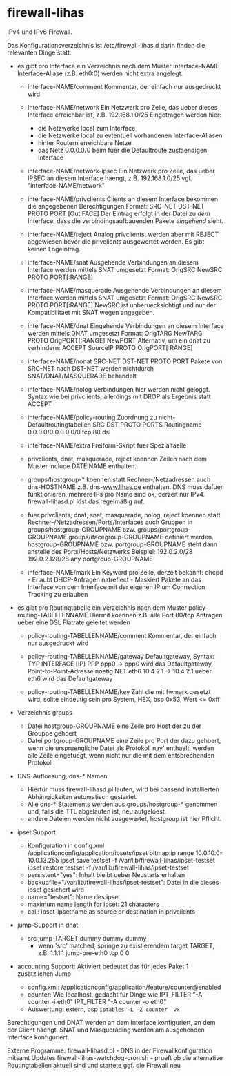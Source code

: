 # firewall-lihas
IPv4 und IPv6 Firewall.

Das Konfigurationsverzeichnis ist /etc/firewall-lihas.d
darin finden die relevanten Dinge statt.

- es gibt pro Interface ein Verzeichnis nach dem Muster
    interface-NAME
    Interface-Aliase (z.B. eth0:0) werden nicht extra angelegt.

  - interface-NAME/comment 
    Kommentar, der einfach nur ausgedruckt wird

  - interface-NAME/network 
    Ein Netzwerk pro Zeile, das ueber dieses Interface erreichbar ist, z.B. 192.168.1.0/25
    Eingetragen werden hier:
    - die Netzwerke local zum Interface 
    - die Netzwerke local zu evtentuell vorhandenen Interface-Aliasen
    - hinter Routern erreichbare Netze
    - das Netz 0.0.0.0/0 beim fuer die Defaultroute zustaendigen Interface

  - interface-NAME/network-ipsec
    Ein Netzwerk pro Zeile, das ueber IPSEC an diesem Interface haengt, z.B. 192.168.1.0/25
    vgl. "interface-NAME/network"

  - interface-NAME/privclients 
    Clients an diesem Interface bekommen die angegebenen Berechtigungen
    Format: SRC-NET DST-NET PROTO PORT [OutIFACE]
    Der Eintrag erfolgt in der Datei zu _dem_ Interface, dass die 
    verbindingsaufbauenden Pakete _eingehend_ sieht.

  - interface-NAME/reject 
    Analog privclients, werden aber mit REJECT abgewiesen bevor die privclients
    ausgewertet werden. Es gibt keinen Logeintrag.

  - interface-NAME/snat 
    Ausgehende Verbindungen an diesem Interface werden mittels SNAT umgesetzt
    Format: OrigSRC NewSRC PROTO PORT[:RANGE]

  - interface-NAME/masquerade 
    Ausgehende Verbindungen an diesem Interface werden mittels SNAT umgesetzt
    Format: OrigSRC NewSRC PROTO PORT[:RANGE]
      NewSRC ist unberuecksichtigt und nur der Kompatibilitaet mit SNAT wegen angegeben.

  - interface-NAME/dnat 
    Eingehende Verbindungen an diesem Interface werden mittels DNAT umgesetzt
    Format: OrigTARG NewTARG PROTO OrigPORT[:RANGE] NewPORT
    Alternativ, um ein dnat zu verhindern:
      ACCEPT SourceIP PROTO OrigPORT[:RANGE]

  - interface-NAME/nonat
      SRC-NET DST-NET PROTO PORT
    Pakete von SRC-NET nach DST-NET werden nichtdurch SNAT/DNAT/MASQUERADE behandelt

  - interface-NAME/nolog 
    Verbindungen hier werden nicht geloggt. Syntax wie bei privclients, allerdings mit DROP als Ergebnis statt ACCEPT

  - interface-NAME/policy-routing 
    Zuordnung zu nicht-Defaultroutingtabellen
    SRC             DST             PROTO   PORTS   Routingname
    0.0.0.0/0       0.0.0.0/0       tcp     80      dsl

  - interface-NAME/extra 
    Freiform-Skript fuer Spezialfaelle

  - privclients, dnat, masquerade, reject koennen Zeilen nach dem Muster
       include DATEINAME
    enthalten.

  - groups/hostgroup-* koennen statt Rechner-/Netzadressen auch
    dns-HOSTNAME
    z.B. dns-www.lihas.de enthalten.
    DNS muss dafuer funktionieren, mehrere IPs pro Name sind ok, derzeit nur IPv4.
    firewall-lihasd.pl löst das regelmäßig auf.

  - fuer privclients, dnat, snat, masquerade, nolog, reject koennen statt
    Rechner-/Netzadressen/Ports/Interfaces auch Gruppen in
    groups/hostgroup-GROUPNAME bzw.
    groups/portgroup-GROUPNAME
    groups/ifacegroup-GROUPNAME
    definiert werden. 
    hostgroup-GROUPNAME bzw. portgroup-GROUPNAME steht dann anstelle des Ports/Hosts/Netzwerks
    Beispiel:
      192.0.2.0/28 192.0.2.128/28 any portgroup-GROUPNAME

  - interface-NAME/mark
    Ein Keyword pro Zeile, derzeit bekannt:
      dhcpd      - Erlaubt DHCP-Anfragen
      natreflect - Maskiert Pakete an das Interface von dem Interface mit der eigenen IP um Connection Tracking zu erlauben

- es gibt pro Routingtabelle ein Verzeichnis nach dem Muster
    policy-routing-TABELLENNAME
    Hiermit koennen z.B. alle Port 80/tcp Anfragen ueber eine DSL Flatrate geleitet werden

  - policy-routing-TABELLENNAME/comment
    Kommentar, der einfach nur ausgedruckt wird

  - policy-routing-TABELLENNAME/gateway
    Defaultgateway, Syntax:
    TYP    INTERFACE [IP]
    PPP     ppp0
    -> ppp0 wird das Defaultgateway, Point-to-Point-Adresse noetig
    NET     eth6    10.4.2.1
    -> 10.4.2.1 ueber eth6 wird das Defaultgateway

  - policy-routing-TABELLENNAME/key
    Zahl die mit fwmark gesetzt wird, sollte eindeutig sein pro System, HEX, bsp 0x53, Wert <= 0xff

- Verzeichnis groups
  - Datei hostgroup-GROUPNAME
    eine Zeile pro Host der zu der Grouppe gehoert
  - Datei portgroup-GROUPNAME
    eine Zeile pro Port der dazu gehoert, wenn die urspruengliche Datei
    als Protokoll nay' enthaelt, werden alle Zeile eingefuegt, wenn
    nicht nur die mit dem entsprechenden Protokoll

- DNS-Aufloesung, dns-* Namen
  - Hierfür muss firewall-lihasd.pl laufen, wird bei passend installierten Abhängigkeiten automatisch gestartet.
  - Alle dns-* Statements werden aus groups/hostgroup-* genommen und, falls die TTL abgelaufen ist, neu aufgeloest.
  - andere Dateien werden nicht ausgewertet, hostgroup ist hier Pflicht.

- ipset Support
  - Konfiguration in config.xml
  /applicationconfig/application/ipsets/ipset
    <ipset name="testset" persistent="yes" backupfile="/var/lib/firewall-lihas/ipset-testset">
      <create>bitmap:ip range 10.0.10.0-10.0.13.255</create>
      <dump>ipset save testset -f /var/lib/firewall-lihas/ipset-testset</dump>
      <restore>ipset restore testset -f /var/lib/firewall-lihas/ipset-testset</restore>
    </ipset>
  - persistent="yes": Inhalt bleibt ueber Neustarts erhalten
  - backupfile="/var/lib/firewall-lihas/ipset-testset": Datei in die dieses ipset gesichert wird
  - name="testset": Name des ipset
  - maximum name length for ipset: 21 characters
  - call: ipset-ipsetname as source or destination in privclients

- jump-Support in dnat:
  - src jump-TARGET dummy dummy dummy
    - wenn 'src' matched, springe zu existierendem target TARGET, z.B. 
    1.1.1.1 jump-pre-eth0 tcp 0 0

- accounting Support:
  Aktiviert bedeutet das für jedes Paket 1 zusätzlichen Jump
  - config.xml: /applicationconfig/application/feature/counter@enabled
  - counter: Wie localhost, gedacht für Dinge wie
    IPT_FILTER "-A counter -i eth0"
    IPT_FILTER "-A counter -o eth0"
  - Auswertung: extern, bsp `iptables -L -Z counter -vx `

Berechtigungen und DNAT werden an dem Interface konfiguriert, an dem der Client haengt.
SNAT und Masquerading werden am ausgehenden Interface konfiguriert.

Externe Programme:
firewall-lihasd.pl - DNS in der Firewallkonfiguration mitsamt Updates
firewall-lihas-watchdog-cron.sh - prueft ob die alternative Routingtabellen aktuell sind und startete ggf. die Firewall neu

